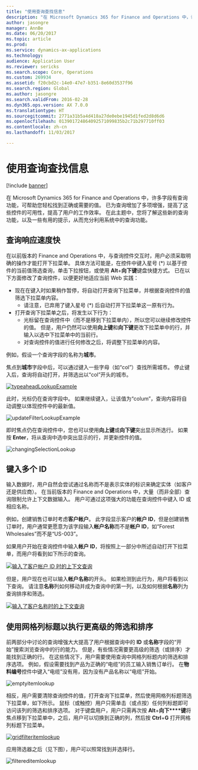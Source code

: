 ```yaml
---
title: "使用查询查找信息"
description: "在 Microsoft Dynamics 365 for Finance and Operations 中，许多字段有查询功能，可帮助您轻松找到正确或需要的值。 已为查询增加了多项增强，提高了这些控件的可用性，提高了用户的工作效率。 在此主题中，您将了解这些新的查询功能，以及一些有用的提示，从而充分利用系统中的查询功能。"
author: jasongre
manager: AnnBe
ms.date: 06/20/2017
ms.topic: article
ms.prod: 
ms.service: dynamics-ax-applications
ms.technology: 
audience: Application User
ms.reviewer: sericks
ms.search.scope: Core, Operations
ms.custom: 269934
ms.assetid: f20cbd2c-14e0-47e7-b351-8e60d3537f96
ms.search.region: Global
ms.author: jasongre
ms.search.validFrom: 2016-02-28
ms.dyn365.ops.version: AX 7.0.0
ms.translationtype: HT
ms.sourcegitcommit: 2771a31b5a4d418a27de0ebe1945d1fed2d8d6d6
ms.openlocfilehash: 013901724864092571099835b2c71b297710ff03
ms.contentlocale: zh-cn
ms.lasthandoff: 11/03/2017

---
```


# <a name="use-lookups-to-find-information"></a>使用查询查找信息

[!include [banner](../includes/banner.md)]

在 Microsoft Dynamics 365 for Finance and Operations 中，许多字段有查询功能，可帮助您轻松找到正确或需要的值。 已为查询增加了多项增强，提高了这些控件的可用性，提高了用户的工作效率。 在此主题中，您将了解这些新的查询功能，以及一些有用的提示，从而充分利用系统中的查询功能。  

<a name="responsive-lookups"></a>查询响应速度快
------------------

在以前版本的 Finance and Operations 中，与查询控件交互时，用户必须采取明确的操作才能打开下拉菜单。 具体方法可能是，在控件中键入星号 (\*) 以基于控件的当前值筛选查询，单击下拉按钮，或使用 **Alt**+**向下键**键盘快捷方式。 已在以下方面修改了查询控件，以便更好地适应当前 Web 实践：

-   现在在键入时如果稍作暂停，将自动打开查询下拉菜单，并根据查询控件的值筛选下拉菜单内容。
    -   请注意，已弃用了键入星号 (\*) 后自动打开下拉菜单这一原有行为。
-   打开查询下拉菜单之后，将发生以下行为：
    -   光标留在查询控件中（而不是移到下拉菜单内），所以您可以继续修改控件的值。 但是，用户仍然可以使用**向上键**和**向下键**更改下拉菜单中的行，并输入以选中下拉菜单中的当前行。
    -   对查询控件的值进行任何修改之后，将调整下拉菜单的内容。

例如，假设一个查询字段的名称为**城市**。 

焦点到**城市**字段中后，可以通过键入一些字母（如“col”）查找所需城市。  停止键入后，查询将自动打开，并筛选出以“col”开头的城市。 

[![typeaheadLookupExample](./media/typeaheadlookupexample.png)](./media/typeaheadlookupexample.png) 

此时，光标仍在查询字段中。 如果继续键入，让该值为“colum”，查询内容将自动调整以体现控件中的最新值。 

![updateFilterLookupExample](./media/updatefilterlookupexample.png) 

即时焦点仍在查询控件中，您也可以使用**向上键**或**向下键**突出显示所选行。 如果按 **Enter**，将从查询中选中突出显示的行，并更新控件的值。 

![changingSelectionLookup](./media/changingselectionlookup.png)

## <a name="typing-in-more-than-ids"></a>键入多个 ID
输入数据时，用户自然会尝试通过名称而不是表示实体的标识来确定实体（如客户还是供应商）。 在当前版本的 Finance and Operations 中，大量（而非全部）查询限制允许上下文数据输入。 用户可通过这项强大的功能在查询控件中键入 ID 或相应名称。 

例如，创建销售订单时考虑**客户帐户**。 此字段显示客户的**帐户 ID**，但是创建销售订单时，用户通常更愿意为该字段输入**帐户名称**而不是**帐户 ID**，如“Forest Wholesales”而不是“US-003”。

如果用户开始在查询控件中输入**帐户 ID**，将按照上一部分中所述自动打开下拉菜单，而用户将看到如下所示的查询。

[![输入了客户帐户 ID 时的上下文查询](./media/howtocontextuallookups-1.png)](./media/howtocontextuallookups-1.png)

但是，用户现在也可以输入**帐户名称**的开头。 如果检测到此行为，用户将看到以下查询。 请注意**名称**列如何移动并成为查询中的第一列，以及如何根据**名称**列为查询排序和筛选。

[![输入了客户名称时的上下文查询](./media/howtocontextuallookups-2.png)](./media/howtocontextuallookups-2.png)

## <a name="using-grid-column-headers-for-more-advanced-filtering-and-sorting"></a>使用网格列标题以执行更高级的筛选和排序
前两部分中讨论的查询增强大大提高了用户根据查询中的 **ID** 或**名称**字段的“开始”搜索浏览查询中的行的能力。 但是，有些情况需要更高级的筛选（或排序）才能找到正确的行。 在这些情况下，用户需要使用查询中网格列标题内的筛选和排序选项。 例如，假设需要找到产品为正确的“电缆”的员工输入销售订单行。 在**物料编号**控件中键入“电缆”没有用，因为没有产品名称以“电缆”开始。 

![emptyitemlookup](./media/emptyitemlookup.png) 

相反，用户需要清除查询控件的值，打开查询下拉菜单，然后使用网格列标题筛选下拉菜单，如下所示。 鼠标（或触控）用户只需单击（或点按）任何列标题即可访问该列的筛选和排序选项。 对于键盘用户，用户只需再次按 **Alt**+**向下****键**将焦点移到下拉菜单中，之后，用户可以切换到正确的列，然后按 **Ctrl**+**G** 打开网格列标题下拉菜单。 

[![gridfilteritemlookup](./media/gridfilteritemlookup.png)](./media/gridfilteritemlookup.png) 

应用筛选器之后（见下图），用户可以照常找到并选择行。 

![filtereditemlookup](./media/filtereditemlookup.png)




